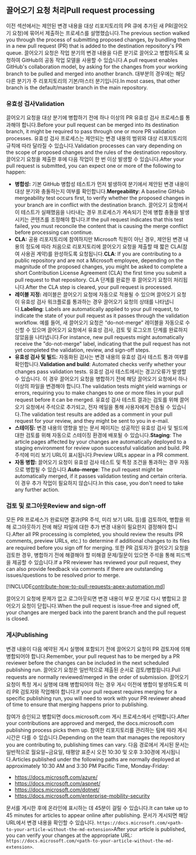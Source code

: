 ## <a name="pull-request-processing"></a><span data-ttu-id="1f7ea-101">끌어오기 요청 처리</span><span class="sxs-lookup"><span data-stu-id="1f7ea-101">Pull request processing</span></span>

<span data-ttu-id="1f7ea-102">이전 섹션에서는 제안된 변경 내용을 대상 리포지토리의 PR 큐에 추가된 새 PR(끌어오기 요청)에 묶어서 제출하는 프로세스를 설명했습니다.</span><span class="sxs-lookup"><span data-stu-id="1f7ea-102">The previous section walked you through the process of submitting proposed changes, by bundling them in a new pull request (PR) that is added to the destination repository's PR queue.</span></span> <span data-ttu-id="1f7ea-103">끌어오기 요청은 작업 분기의 변경 내용을 다른 분기로 끌어오고 병합하도록 요청하여 GitHub의 공동 작업 모델을 사용할 수 있습니다.</span><span class="sxs-lookup"><span data-stu-id="1f7ea-103">A pull request enables GitHub's collaboration model, by asking for the changes from your working branch to be pulled and merged into another branch.</span></span> <span data-ttu-id="1f7ea-104">대부분의 경우에는 해당 다른 분기가 주 리포지토리의 기본/마스터 분기입니다.</span><span class="sxs-lookup"><span data-stu-id="1f7ea-104">In most cases, that other branch is the default/master branch in the main repository.</span></span>

### <a name="validation"></a><span data-ttu-id="1f7ea-105">유효성 검사</span><span class="sxs-lookup"><span data-stu-id="1f7ea-105">Validation</span></span>

<span data-ttu-id="1f7ea-106">끌어오기 요청을 대상 분기에 병합하기 전에 하나 이상의 PR 유효성 검사 프로세스를 통과해야 합니다.</span><span class="sxs-lookup"><span data-stu-id="1f7ea-106">Before your pull request can be merged into its destination branch, it might be required to pass through one or more PR validation processes.</span></span> <span data-ttu-id="1f7ea-107">유효성 검사 프로세스는 제안되는 변경 내용의 범위와 대상 리포지토리의 규칙에 따라 달라질 수 있습니다.</span><span class="sxs-lookup"><span data-stu-id="1f7ea-107">Validation processes can vary depending on the scope of proposed changes and the rules of the destination repository.</span></span> <span data-ttu-id="1f7ea-108">끌어오기 요청을 제출한 후에 다음 작업이 한 번 이상 발생할 수 있습니다.</span><span class="sxs-lookup"><span data-stu-id="1f7ea-108">After your pull request is submitted, you can expect one or more of the following to happen:</span></span>

- <span data-ttu-id="1f7ea-109">**병합성:** 기본 GitHub 병합성 테스트가 먼저 발생하여 분기에서 제안된 변경 내용이 대상 분기와 충돌하는지 여부를 확인합니다.</span><span class="sxs-lookup"><span data-stu-id="1f7ea-109">**Mergeability**: A baseline GitHub mergeability test occurs first, to verify whether the proposed changes in your branch are in conflict with the destination branch.</span></span> <span data-ttu-id="1f7ea-110">끌어오기 요청에서 이 테스트가 실패했음을 나타내는 경우 프로세스가 계속되기 전에 병합 충돌을 발생시키는 콘텐츠를 조정해야 합니다.</span><span class="sxs-lookup"><span data-stu-id="1f7ea-110">If the pull request indicates that this test failed, you must reconcile the content that is causing the merge conflict before processing can continue.</span></span>
- <span data-ttu-id="1f7ea-111">**CLA:** 공용 리포지토리에 참여하지만 Microsoft 직원이 아닌 경우, 제안된 변경 내용의 정도에 따라 처음으로 리포지토리에 끌어오기 요청을 제출할 때 짧은 CLA(참여 사용권 계약)를 완성하도록 요청됩니다.</span><span class="sxs-lookup"><span data-stu-id="1f7ea-111">**CLA**: If you are contributing to a public repository and are not a Microsoft employee, depending on the magnitude of the proposed changes, you might be asked to complete a short Contribution License Agreement (CLA) the first time you submit a pull request to that repository.</span></span> <span data-ttu-id="1f7ea-112">CLA 단계를 완료한 후 끌어오기 요청이 처리됩니다.</span><span class="sxs-lookup"><span data-stu-id="1f7ea-112">After the CLA step is cleared, your pull request is processed.</span></span>
- <span data-ttu-id="1f7ea-113">**레이블 지정:** 레이블은 끌어오기 요청에 자동으로 적용될 수 있으며 끌어오기 요청이 유효성 검사 워크플로를 통과하는 경우 끌어오기 요청의 상태를 나타냅니다.</span><span class="sxs-lookup"><span data-stu-id="1f7ea-113">**Labeling**: Labels are automatically applied to your pull request, to indicate the state of your pull request as it passes through the validation workflow.</span></span> <span data-ttu-id="1f7ea-114">예를 들어, 새 끌어오기 요청은 “do-not-merge” 레이블을 자동으로 수신할 수 있으며 끌어오기 요청에서 유효성 검사, 검토 및 로그오프 단계를 완료하지 않았음을 나타냅니다.</span><span class="sxs-lookup"><span data-stu-id="1f7ea-114">For instance, new pull requests might automatically receive the "do-not-merge" label, indicating that the pull request has not yet completed the validation, review, and sign-off steps.</span></span>
- <span data-ttu-id="1f7ea-115">**유효성 검사 및 빌드**: 자동화된 검사는 변경 내용의 유효성 검사 테스트 통과 여부를 확인합니다.</span><span class="sxs-lookup"><span data-stu-id="1f7ea-115">**Validation and build**: Automated checks verify whether your changes pass validation tests.</span></span> <span data-ttu-id="1f7ea-116">유효성 검사 테스트에서는 경고/오류가 발생할 수 있습니다. 이 경우 끌어오기 요청을 병합하기 전에 해당 끌어오기 요청에서 하나 이상의 파일을 변경해야 합니다.</span><span class="sxs-lookup"><span data-stu-id="1f7ea-116">The validation tests might yield warnings or errors, requiring you to make changes to one or more files in your pull request before it can be merged.</span></span> <span data-ttu-id="1f7ea-117">유효성 검사 테스트 결과는 검토를 위해 끌어오기 요청에서 주석으로 추가되고, 전자 메일을 통해 사용자에게 전송될 수 있습니다.</span><span class="sxs-lookup"><span data-stu-id="1f7ea-117">The validation test results are added as a comment in your pull request for your review, and they might be sent to you in e-mail.</span></span>
- <span data-ttu-id="1f7ea-118">**스테이징:** 변경 내용의 영향을 받는 문서 페이지는 성공적인 유효성 검사 및 빌드에 대한 검토를 위해 자동으로 스테이징 환경에 배포될 수 있습니다.</span><span class="sxs-lookup"><span data-stu-id="1f7ea-118">**Staging**: The article pages affected by your changes are automatically deployed to a staging environment for review upon successful validation and build.</span></span> <span data-ttu-id="1f7ea-119">PR 주석에 미리 보기 URL이 표시됩니다.</span><span class="sxs-lookup"><span data-stu-id="1f7ea-119">Preview URLs appear in a PR comment.</span></span>
- <span data-ttu-id="1f7ea-120">**자동 병합:** 끌어오기 요청이 유효성 검사 테스트 및 특정 조건을 통과하는 경우 자동으로 병합될 수 있습니다.</span><span class="sxs-lookup"><span data-stu-id="1f7ea-120">**Auto-merge**: The pull request might be automatically merged, if it passes validation testing and certain criteria.</span></span> <span data-ttu-id="1f7ea-121">이 경우 추가 작업이 필요하지 않습니다.</span><span class="sxs-lookup"><span data-stu-id="1f7ea-121">In this case, you don't need to take any further action.</span></span>

### <a name="review-and-sign-off"></a><span data-ttu-id="1f7ea-122">검토 및 로그아웃</span><span class="sxs-lookup"><span data-stu-id="1f7ea-122">Review and sign-off</span></span>

<span data-ttu-id="1f7ea-123">모든 PR 프로세스가 완료되면 결과(PR 주석, 미리 보기 URL 등)를 검토하여, 병합을 위해 로그아웃하기 전에 해당 파일에 대한 추가 변경 내용이 필요한지 결정해야 합니다.</span><span class="sxs-lookup"><span data-stu-id="1f7ea-123">After all PR processing is completed, you should review the results (PR comments, preview URLs, etc.) to determine if additional changes to its files are required before you sign off for merging.</span></span> <span data-ttu-id="1f7ea-124">또한 PR 검토자가 끌어오기 요청을 검토한 경우, 병합하기 전에 해결해야 할 미해결 문제/질문이 있으면 주석을 통해 피드백을 제공할 수 있습니다.</span><span class="sxs-lookup"><span data-stu-id="1f7ea-124">If a PR reviewer has reviewed your pull request, they can also provide feedback via comments if there are outstanding issues/questions to be resolved prior to merge.</span></span>

[!INCLUDE[contribute-how-to-pull-requests-apex-automation.md](contribute-how-to-pull-requests-apex-automation.md)]

<span data-ttu-id="1f7ea-125">끌어오기 요청에 문제가 없고 로그아웃되면 변경 내용이 부모 분기로 다시 병합되고 끌어오기 요청이 닫힙니다.</span><span class="sxs-lookup"><span data-stu-id="1f7ea-125">When the pull request is issue-free and signed off, your changes are merged back into the parent branch and the pull request is closed.</span></span>

### <a name="publishing"></a><span data-ttu-id="1f7ea-126">게시</span><span class="sxs-lookup"><span data-stu-id="1f7ea-126">Publishing</span></span>

<span data-ttu-id="1f7ea-127">변경 내용이 다음 예약된 게시 실행에 포함되기 전에 끌어오기 요청이 PR 검토자에 의해 병합되어야 합니다.</span><span class="sxs-lookup"><span data-stu-id="1f7ea-127">Remember, your pull request has to be merged by a PR reviewer before the changes can be included in the next scheduled publishing run.</span></span> <span data-ttu-id="1f7ea-128">끌어오기 요청은 일반적으로 제출된 순서로 검토/병합됩니다.</span><span class="sxs-lookup"><span data-stu-id="1f7ea-128">Pull requests are normally reviewed/merged in the order of submission.</span></span> <span data-ttu-id="1f7ea-129">끌어오기 요청이 특정 게시 실행에 대해 병합되어야 하는 경우 게시 이전에 병합이 발생하도록 미리 PR 검토자와 작업해야 합니다.</span><span class="sxs-lookup"><span data-stu-id="1f7ea-129">If your pull request requires merging for a specific publishing run, you will need to work with your PR reviewer ahead of time to ensure that merging happens prior to publishing.</span></span>

<span data-ttu-id="1f7ea-130">참여가 승인되고 병합되면 docs.microsoft.com 게시 프로세스에서 선택합니다.</span><span class="sxs-lookup"><span data-stu-id="1f7ea-130">After your contributions are approved and merged, the docs.microsoft.com publishing process picks them up.</span></span> <span data-ttu-id="1f7ea-131">참여한 리포지토리를 관리하는 팀에 따라 게시 시간은 다를 수 있습니다.</span><span class="sxs-lookup"><span data-stu-id="1f7ea-131">Depending on the team that manages the repository you are contributing to, publishing times can vary.</span></span> <span data-ttu-id="1f7ea-132">다음 경로에서 게시된 문서는 일반적으로 월요일~금요일, 태평양 표준시 오전 10:30 및 오후 3:30경에 게시됩니다.</span><span class="sxs-lookup"><span data-stu-id="1f7ea-132">Articles published under the following paths are normally deployed at approximately 10:30 AM and 3:30 PM Pacific Time, Monday-Friday:</span></span>

- https://docs.microsoft.com/azure/
- https://docs.microsoft.com/aspnet/
- https://docs.microsoft.com/dotnet/
- https://docs.microsoft.com/enterprise-mobility-security

<span data-ttu-id="1f7ea-133">문서를 게시한 후에 온라인에 표시하는 데 45분이 걸릴 수 있습니다.</span><span class="sxs-lookup"><span data-stu-id="1f7ea-133">It can take up to 45 minutes for articles to appear online after publishing.</span></span> <span data-ttu-id="1f7ea-134">문서가 게시되면 해당 URL에서 변경 내용을 확인할 수 있습니다. `https://docs.microsoft.com/<path-to-your-article-without-the-md-extension>`</span><span class="sxs-lookup"><span data-stu-id="1f7ea-134">After your article is published, you can verify your changes at the appropriate URL: `https://docs.microsoft.com/<path-to-your-article-without-the-md-extension>`.</span></span>
